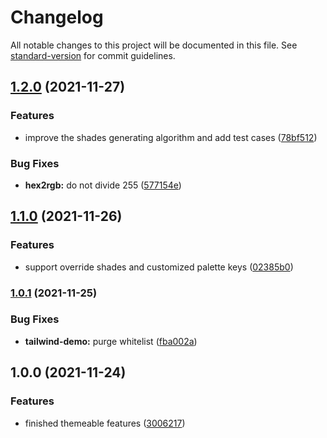 # Changelog

All notable changes to this project will be documented in this file. See [standard-version](https://github.com/conventional-changelog/standard-version) for commit guidelines.

## [1.2.0](https://github.com/upupming/tailwindcss-themeable/compare/v1.1.0...v1.2.0) (2021-11-27)


### Features

* improve the shades generating algorithm and add test cases ([78bf512](https://github.com/upupming/tailwindcss-themeable/commit/78bf512ffdff6f6992538bc1880b59889c954e97))


### Bug Fixes

* **hex2rgb:** do not divide 255 ([577154e](https://github.com/upupming/tailwindcss-themeable/commit/577154e716b6b6e9b417c0ba5e7de543ca68ac6e))

## [1.1.0](https://github.com/upupming/tailwindcss-themeable/compare/v1.0.1...v1.1.0) (2021-11-26)


### Features

* support override shades and customized palette keys ([02385b0](https://github.com/upupming/tailwindcss-themeable/commit/02385b0cd85ebbfca303e575d14c1bc69a6dbf43))

### [1.0.1](https://github.com/upupming/tailwindcss-themeable/compare/v1.0.0...v1.0.1) (2021-11-25)


### Bug Fixes

* **tailwind-demo:** purge whitelist ([fba002a](https://github.com/upupming/tailwindcss-themeable/commit/fba002a03ae810865440e256b7bdb2cb308c12ba))

## 1.0.0 (2021-11-24)


### Features

* finished themeable features ([3006217](https://github.com/upupming/tailwindcss-themeable/commit/300621735eea6940e49d99b3807a4926613c245c))
